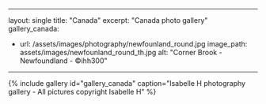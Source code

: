 
---
layout: single
title: "Canada"
excerpt: "Canada photo gallery"
gallery_canada:
  - url: /assets/images/photography/newfounland_round.jpg
    image_path: assets/images/newfounland_round_th.jpg
    alt: "Corner Brook - Newfoundland - ©ihh300"
  
---
{% include gallery id="gallery_canada" caption="Isabelle H photography gallery - All pictures copyright Isabelle H" %}
